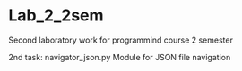 # Lab_2_2sem
Second laboratory work for programmind course 2 semester

2nd task:
navigator_json.py
Module for JSON file navigation
